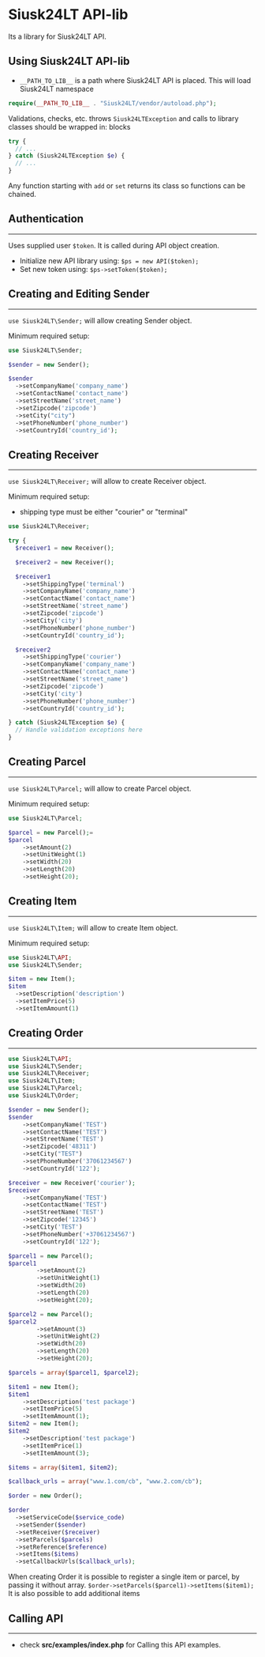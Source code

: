  # Siusk24LT API-lib

Its a library for Siusk24LT API.

## Using Siusk24LT API-lib
- ```__PATH_TO_LIB__``` is a path where Siusk24LT API is placed. This will load Siusk24LT namespace
```php
require(__PATH_TO_LIB__ . "Siusk24LT/vendor/autoload.php");
```

Validations, checks, etc. throws `Siusk24LTException` and calls to library classes should be wrapped in: blocks
```php
try {
  // ...
} catch (Siusk24LTException $e) {
  // ...
}
```

Any function starting with `add` or `set` returns its class so functions can be chained.

## Authentication
---
Uses supplied user `$token`. It is called during API object creation.
- Initialize new API library using: `$ps = new API($token);`
- Set new token using: `$ps->setToken($token);`


## Creating and Editing Sender
---
`use Siusk24LT\Sender;` will allow creating Sender object.

Minimum required setup:

```php
use Siusk24LT\Sender;

$sender = new Sender();

$sender
  ->setCompanyName('company_name')
  ->setContactName('contact_name')
  ->setStreetName('street_name')
  ->setZipcode('zipcode')
  ->setCity("city")
  ->setPhoneNumber('phone_number')
  ->setCountryId('country_id');
```


## Creating Receiver
---
`use Siusk24LT\Receiver;` will allow to create Receiver object.

Minimum required setup:
- shipping type must be either "courier" or "terminal"

```php
use Siusk24LT\Receiver;

try {
  $receiver1 = new Receiver();

  $receiver2 = new Receiver();

  $receiver1
    ->setShippingType('terminal')
    ->setCompanyName('company_name')
    ->setContactName('contact_name')
    ->setStreetName('street_name')
    ->setZipcode('zipcode')
    ->setCity('city')
    ->setPhoneNumber('phone_number')
    ->setCountryId('country_id');

  $receiver2
    ->setShippingType('courier')
    ->setCompanyName('company_name')
    ->setContactName('contact_name')
    ->setStreetName('street_name')
    ->setZipcode('zipcode')
    ->setCity('city')
    ->setPhoneNumber('phone_number')
    ->setCountryId('country_id');

} catch (Siusk24LTException $e) {
  // Handle validation exceptions here
}
```

## Creating Parcel
---
`use Siusk24LT\Parcel;` will allow to create Parcel object.

Minimum required setup:

```php
use Siusk24LT\Parcel;

$parcel = new Parcel();=
$parcel
    ->setAmount(2)
    ->setUnitWeight(1)
    ->setWidth(20)
    ->setLength(20)
    ->setHeight(20);
```

## Creating Item
---
`use Siusk24LT\Item;` will allow to create Item object.

Minimum required setup:

```php
use Siusk24LT\API;
use Siusk24LT\Sender;

$item = new Item();
$item
  ->setDescription('description')
  ->setItemPrice(5)
  ->setItemAmount(1)
```


## Creating Order
---

```php
use Siusk24LT\API;
use Siusk24LT\Sender;
use Siusk24LT\Receiver;
use Siusk24LT\Item;
use Siusk24LT\Parcel;
use Siusk24LT\Order;

$sender = new Sender();
$sender
    ->setCompanyName('TEST')
    ->setContactName('TEST')
    ->setStreetName('TEST')
    ->setZipcode('48311')
    ->setCity("TEST")
    ->setPhoneNumber('37061234567')
    ->setCountryId('122');

$receiver = new Receiver('courier');
$receiver
    ->setCompanyName('TEST')
    ->setContactName('TEST')
    ->setStreetName('TEST')
    ->setZipcode('12345')
    ->setCity('TEST')
    ->setPhoneNumber('+37061234567')
    ->setCountryId('122');

$parcel1 = new Parcel();
$parcel1
        ->setAmount(2)
        ->setUnitWeight(1)
        ->setWidth(20)
        ->setLength(20)
        ->setHeight(20);

$parcel2 = new Parcel();
$parcel2
        ->setAmount(3)
        ->setUnitWeight(2)
        ->setWidth(20)
        ->setLength(20)
        ->setHeight(20);

$parcels = array($parcel1, $parcel2);

$item1 = new Item();
$item1
    ->setDescription('test package')
    ->setItemPrice(5)
    ->setItemAmount(1);
$item2 = new Item();
$item2
    ->setDescription('test package')
    ->setItemPrice(1)
    ->setItemAmount(3);

$items = array($item1, $item2);

$callback_urls = array("www.1.com/cb", "www.2.com/cb");

$order = new Order();

$order
  ->setServiceCode($service_code)
  ->setSender($sender)
  ->setReceiver($receiver)
  ->setParcels($parcels)
  ->setReference($reference)
  ->setItems($items)
  ->setCallbackUrls($callback_urls);
```

When creating Order it is possible to register a single item or parcel, by passing it without array.
`$order->setParcels($parcel1)->setItems($item1);`
It is also possible to add additional items

## Calling API
---
- check **src/examples/index.php** for Calling this API examples.
